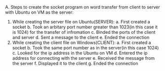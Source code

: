 A. Steps to create the socket program on word transfer from client to server with Ubuntu on VM as the server:
1. While creating the server file on Ubuntu(SERVER):
	a. First created a socket
	b. Took an arbitary port number greater than 1023(in this case it is 1024) for the transfer of infromation
	c. Binded the ports of the client and server
	d. Sent a message to the client
	e. Ended the connection
4. While creating the client file on Windows(CLIENT):
	a. First created a socket
	b. Took the same port number as in the server(in this case 1024)
	c. Looked for the ip address in the Ubuntu on VM
	d. Entered the ip address for connecting with the server
	e. Received the message from the server
	f. Displayed it to the client
	g. Ended the connection
